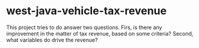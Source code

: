 # west-java-vehicle-tax-revenue
This project tries to do answer two questions. Firs, is there any improvement in the matter of tax revenue, based on some criteria? Second, what variables do drive the revenue?
